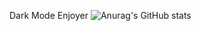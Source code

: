 Dark Mode Enjoyer
![Anurag's GitHub stats](https://github-readme-stats.vercel.app/api?username=luiggi33&count_private=true)
